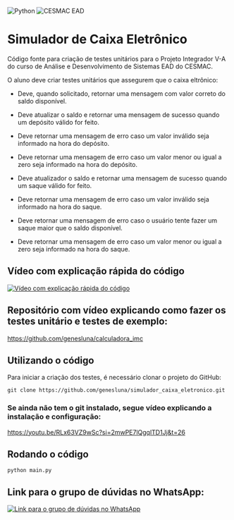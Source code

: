 ![Python](https://img.shields.io/badge/python-3670A0?style=for-the-badge&logo=python&logoColor=ffdd54) ![CESMAC EAD](https://res.cloudinary.com/dxylve8nt/image/upload/v1709508355/cesmac_ead_downloaded_logo_r7qz3z.jpg)

# Simulador de Caixa Eletrônico

Código fonte para criação de testes unitários para o Projeto Integrador V-A do curso de Análise e Desenvolvimento de Sistemas EAD do CESMAC.

O aluno deve criar testes unitários que assegurem que o caixa eltrônico:

- Deve, quando solicitado, retornar uma mensagem com valor correto do saldo disponível.

- Deve atualizar o saldo e retornar uma mensagem de sucesso quando um depósito válido for feito.

- Deve retornar uma mensagem de erro caso um valor inválido seja informado na hora do depósito.

- Deve retornar uma mensagem de erro caso um valor menor ou igual a zero seja informado na hora do depósito.

- Deve atualizador o saldo e retornar uma mensagem de sucesso quando um saque válido for feito.

- Deve retornar uma mensagem de erro caso um valor inválido seja informado na hora do saque.

- Deve retornar uma mensagem de erro caso o usuário tente fazer um saque maior que o saldo disponível.

- Deve retornar uma mensagem de erro caso um valor menor ou igual a zero seja informado na hora do saque.

## Vídeo com explicação rápida do código

[![Vídeo com explicação rápida do código](https://img.youtube.com/vi/72s4szR22mw/maxresdefault.jpg)](https://www.youtube.com/watch?v=72s4szR22mw)

## Repositório com vídeo explicando como fazer os testes unitário e testes de exemplo:
https://github.com/genesluna/calculadora_imc

## Utilizando o código

Para iniciar a criação dos testes, é necessário clonar o projeto do GitHub:

```shell
git clone https://github.com/genesluna/simulador_caixa_eletronico.git
```

### Se ainda não tem o git instalado, segue vídeo explicando a instalação e configuração:
https://youtu.be/RLx63VZ9wSc?si=2mwPE7lQgqlTD1Jj&t=26

## Rodando o código

```shell
python main.py
```

## Link para o grupo de dúvidas no WhatsApp:

[![Link para o grupo de dúvidas no WhatsApp](https://res.cloudinary.com/dxylve8nt/image/upload/v1709516187/DSxOAUB0raA150_r9qyhw.png)](https://chat.whatsapp.com/Fbyekep2l9xG1Bpg9qZlCy)
